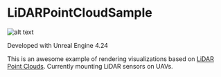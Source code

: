 # LiDARPointCloudSample
![alt text](https://github.com/adam-p/markdown-here/raw/master/Content/Developers/btowner/Documentation/VisualizeOG.png "Oil and Gas Proof of Concept")

Developed with Unreal Engine 4.24

This is an awesome example of rendering visualizations based on [LiDAR Point Clouds](https://pointcloudplugin.com/).  Currently mounting LiDAR sensors on UAVs.
